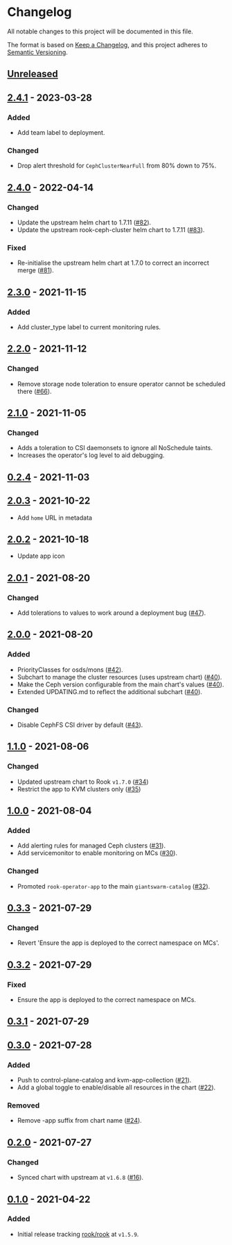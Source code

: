 # Changelog

All notable changes to this project will be documented in this file.

The format is based on [Keep a Changelog](https://keepachangelog.com/en/1.0.0/),
and this project adheres to [Semantic Versioning](https://semver.org/spec/v2.0.0.html).

## [Unreleased]

## [2.4.1] - 2023-03-28

### Added

- Add team label to deployment.

### Changed

- Drop alert threshold for `CephClusterNearFull` from 80% down to 75%.

## [2.4.0] - 2022-04-14

### Changed

- Update the upstream helm chart to 1.7.11 ([#82](https://github.com/giantswarm/rook-operator-app/pull/82)).
- Update the upstream rook-ceph-cluster helm chart to 1.7.11 ([#83](https://github.com/giantswarm/rook-operator-app/pull/83)).

### Fixed

- Re-initialise the upstream helm chart at 1.7.0 to correct an incorrect merge ([#81](https://github.com/giantswarm/rook-operator-app/pull/81)).

## [2.3.0] - 2021-11-15

### Added

- Add cluster_type label to current monitoring rules.

## [2.2.0] - 2021-11-12

### Changed

- Remove storage node toleration to ensure operator cannot be scheduled there ([#66](https://github.com/giantswarm/rook-operator-app/pull/66)).

## [2.1.0] - 2021-11-05

### Changed

- Adds a toleration to CSI daemonsets to ignore all NoSchedule taints.
- Increases the operator's log level to aid debugging.

## [0.2.4] - 2021-11-03

## [2.0.3] - 2021-10-22

- Add `home` URL in metadata

## [2.0.2] - 2021-10-18

- Update app icon

## [2.0.1] - 2021-08-20

### Changed

- Add tolerations to values to work around a deployment bug ([#47](https://github.com/giantswarm/rook-operator-app/pull/47)).

## [2.0.0] - 2021-08-20

### Added

- PriorityClasses for osds/mons ([#42](https://github.com/giantswarm/rook-operator-app/pull/42)).
- Subchart to manage the cluster resources (uses upstream chart) ([#40](https://github.com/giantswarm/rook-operator-app/pull/40)).
- Make the Ceph version configurable from the main chart's values ([#40](https://github.com/giantswarm/rook-operator-app/pull/40)).
- Extended UPDATING.md to reflect the additional subchart ([#40](https://github.com/giantswarm/rook-operator-app/pull/40)).

### Changed

- Disable CephFS CSI driver by default ([#43](https://github.com/giantswarm/rook-operator-app/pull/43)).

## [1.1.0] - 2021-08-06

### Changed

- Updated upstream chart to Rook `v1.7.0` ([#34](https://github.com/giantswarm/rook-operator-app/pull/34))
- Restrict the app to KVM clusters only ([#35](https://github.com/giantswarm/rook-operator-app/pull/35))

## [1.0.0] - 2021-08-04

### Added

- Add alerting rules for managed Ceph clusters ([#31](https://github.com/giantswarm/rook-operator-app/pull/31)).
- Add servicemonitor to enable monitoring on MCs ([#30](https://github.com/giantswarm/rook-operator-app/pull/30)).

### Changed

- Promoted `rook-operator-app` to the main `giantswarm-catalog` ([#32](https://github.com/giantswarm/rook-operator-app/pull/32)).

## [0.3.3] - 2021-07-29

### Changed

- Revert 'Ensure the app is deployed to the correct namespace on MCs'.

## [0.3.2] - 2021-07-29

### Fixed

- Ensure the app is deployed to the correct namespace on MCs.

## [0.3.1] - 2021-07-29

## [0.3.0] - 2021-07-28

### Added

- Push to control-plane-catalog and kvm-app-collection ([#21](https://github.com/giantswarm/rook-operator-app/pull/21)).
- Add a global toggle to enable/disable all resources in the chart ([#22](https://github.com/giantswarm/rook-operator-app/pull/22)).

### Removed

- Remove -app suffix from chart name ([#24](https://github.com/giantswarm/rook-operator-app/pull/24)).

## [0.2.0] - 2021-07-27

### Changed

- Synced chart with upstream at `v1.6.8` ([#16](https://github.com/giantswarm/rook-operator-app/pull/16)).

## [0.1.0] - 2021-04-22

### Added

- Initial release tracking [rook/rook](https://github.com/rook/rook) at `v1.5.9`.

[Unreleased]: https://github.com/giantswarm/rook-operator-app/compare/v2.4.1...HEAD
[2.4.1]: https://github.com/giantswarm/rook-operator-app/compare/v2.4.1...v2.4.1
[2.4.1]: https://github.com/giantswarm/rook-operator-app/compare/v2.4.0...v2.4.1
[2.4.0]: https://github.com/giantswarm/rook-operator-app/compare/v2.3.0...v2.4.0
[2.3.0]: https://github.com/giantswarm/rook-operator-app/compare/v2.2.0...v2.3.0
[2.2.0]: https://github.com/giantswarm/rook-operator-app/compare/v2.1.0...v2.2.0
[2.1.0]: https://github.com/giantswarm/rook-operator-app/compare/v0.2.4...v2.1.0
[0.2.4]: https://github.com/giantswarm/rook-operator-app/compare/v2.0.3...v0.2.4
[2.0.3]: https://github.com/giantswarm/rook-operator-app/compare/v2.0.2...v2.0.3
[2.0.2]: https://github.com/giantswarm/rook-operator-app/compare/v2.0.1...v2.0.2
[2.0.1]: https://github.com/giantswarm/rook-operator-app/compare/v2.0.0...v2.0.1
[2.0.0]: https://github.com/giantswarm/rook-operator-app/compare/v1.1.0...v2.0.0
[1.1.0]: https://github.com/giantswarm/rook-operator-app/compare/v1.0.0...v1.1.0
[1.0.0]: https://github.com/giantswarm/rook-operator-app/compare/v0.3.3...v1.0.0
[0.3.3]: https://github.com/giantswarm/rook-operator-app/compare/v0.3.2...v0.3.3
[0.3.2]: https://github.com/giantswarm/rook-operator-app/compare/v0.3.1...v0.3.2
[0.3.1]: https://github.com/giantswarm/rook-operator-app/compare/v0.3.0...v0.3.1
[0.3.0]: https://github.com/giantswarm/rook-operator-app/compare/v0.2.0...v0.3.0
[0.2.0]: https://github.com/giantswarm/rook-operator-app/compare/v0.1.0...v0.2.0
[0.1.0]: https://github.com/giantswarm/rook-operator-app/releases/tag/v0.1.0
